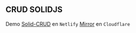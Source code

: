 ## CRUD SOLIDJS
Demo [Solid-CRUD](https://solid-crud.netlify.app/) en `Netlify` [Mirror](https://solidjs-crud-tailwind.pages.dev/) en `Cloudflare`
